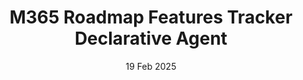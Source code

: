---
layout: project
title: 'M365 Roadmap Features Tracker Declarative Agent'
caption: M365 Roadmap Features Tracker Declarative Agent
description: >
  The M365 Roadmap Features Tracker Declarative Agent is a powerful agent for staying on top of Microsoft 365 Roadmap features updates. By leveraging Declarative Agents and Microsoft Graph Connectors, you can automate repetitive tasks, deliver timely information, and enhance productivity.
date: 19 Feb 2025
image: 
  path: /assets/img/posts/2025-02-17-Build-M365-Roadmap-Features-Tracker-Declarative-Agent/m365rroadmap-features-tracker-declarative-agent.jpeg
  srcset: 
    1920w: /assets/img/posts/2025-02-17-Build-M365-Roadmap-Features-Tracker-Declarative-Agent/m365rroadmap-features-tracker-declarative-agent.jpeg
    960w: /assets/img/posts/2025-02-17-Build-M365-Roadmap-Features-Tracker-Declarative-Agent/m365rroadmap-features-tracker-declarative-agent.jpeg
    480w: /assets/img/posts/2025-02-17-Build-M365-Roadmap-Features-Tracker-Declarative-Agent/m365rroadmap-features-tracker-declarative-agent.jpeg
links:
  - title: GitHub Repo Link
    url: https://github.com/mohammadamer/m365-roadmap-features-tracker-da-agent
accent_color: '#4fb1ba'
accent_image:
  background: '#193747'
theme_color: '#193747'
sitemap: false
---